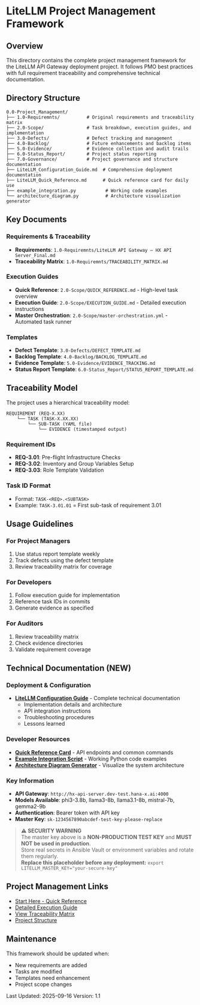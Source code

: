 # LiteLLM Project Management Framework

## Overview

This directory contains the complete project management framework for the LiteLLM API Gateway deployment project. It follows PMO best practices with full requirement traceability and comprehensive technical documentation.

## Directory Structure

```
0.0-Project_Management/
├── 1.0-Requiremnts/          # Original requirements and traceability matrix
├── 2.0-Scope/                # Task breakdown, execution guides, and implementation
├── 3.0-Defects/              # Defect tracking and management
├── 4.0-Backlog/              # Future enhancements and backlog items
├── 5.0-Evidence/             # Evidence collection and audit trails
├── 6.0-Status_Report/        # Project status reporting
├── 7.0-Governance/           # Project governance and structure documentation
├── LiteLLM_Configuration_Guide.md  # Comprehensive deployment documentation
├── LiteLLM_Quick_Reference.md      # Quick reference card for daily use
├── example_integration.py           # Working code examples
└── architecture_diagram.py          # Architecture visualization generator
```

## Key Documents

### Requirements & Traceability
- **Requirements**: `1.0-Requiremnts/LiteLLM API Gateway — HX API Server_Final.md`
- **Traceability Matrix**: `1.0-Requiremnts/TRACEABILITY_MATRIX.md`

### Execution Guides
- **Quick Reference**: `2.0-Scope/QUICK_REFERENCE.md` - High-level task overview
- **Execution Guide**: `2.0-Scope/EXECUTION_GUIDE.md` - Detailed execution instructions
- **Master Orchestration**: `2.0-Scope/master-orchestration.yml` - Automated task runner

### Templates
- **Defect Template**: `3.0-Defects/DEFECT_TEMPLATE.md`
- **Backlog Template**: `4.0-Backlog/BACKLOG_TEMPLATE.md`
- **Evidence Template**: `5.0-Evidence/EVIDENCE_TRACKING.md`
- **Status Report Template**: `6.0-Status_Report/STATUS_REPORT_TEMPLATE.md`

## Traceability Model

The project uses a hierarchical traceability model:

```
REQUIREMENT (REQ-X.XX)
    └── TASK (TASK-X.XX.XX)
        └── SUB-TASK (YAML file)
            └── EVIDENCE (timestamped output)
```

### Requirement IDs
- **REQ-3.01**: Pre-flight Infrastructure Checks
- **REQ-3.02**: Inventory and Group Variables Setup
- **REQ-3.03**: Role Template Validation

### Task ID Format
- Format: `TASK-<REQ>.<SUBTASK>`
- Example: `TASK-3.01.01` = First sub-task of requirement 3.01

## Usage Guidelines

### For Project Managers
1. Use status report template weekly
2. Track defects using the defect template
3. Review traceability matrix for coverage

### For Developers
1. Follow execution guide for implementation
2. Reference task IDs in commits
3. Generate evidence as specified

### For Auditors
1. Review traceability matrix
2. Check evidence directories
3. Validate requirement coverage

## Technical Documentation (NEW)

### Deployment & Configuration
- **[LiteLLM Configuration Guide](LiteLLM_Configuration_Guide.md)** - Complete technical documentation
  - Implementation details and architecture
  - API integration instructions
  - Troubleshooting procedures
  - Lessons learned

### Developer Resources  
- **[Quick Reference Card](LiteLLM_Quick_Reference.md)** - API endpoints and common commands
- **[Example Integration Script](example_integration.py)** - Working Python code examples
- **[Architecture Diagram Generator](architecture_diagram.py)** - Visualize the system architecture

### Key Information
- **API Gateway**: `http://hx-api-server.dev-test.hana-x.ai:4000`
- **Models Available**: phi3-3.8b, llama3-8b, llama3.1-8b, mistral-7b, gemma2-9b
- **Authentication**: Bearer token with API key
- **Master Key**: `sk-1234567890abcdef-test-key-please-replace`

> **⚠️ SECURITY WARNING**  
> The master key above is a **NON-PRODUCTION TEST KEY** and **MUST NOT be used in production**.  
> Store real secrets in Ansible Vault or environment variables and rotate them regularly.  
> **Replace this placeholder before any deployment:** `export LITELLM_MASTER_KEY="your-secure-key"`

## Project Management Links

- [Start Here - Quick Reference](2.0-Scope/QUICK_REFERENCE.md)
- [Detailed Execution Guide](2.0-Scope/EXECUTION_GUIDE.md)
- [View Traceability Matrix](1.0-Requiremnts/TRACEABILITY_MATRIX.md)
- [Project Structure](7.0-Governance/STRUCTURE.md)

## Maintenance

This framework should be updated when:

- New requirements are added
- Tasks are modified
- Templates need enhancement
- Project scope changes

Last Updated: 2025-09-16
Version: 1.1